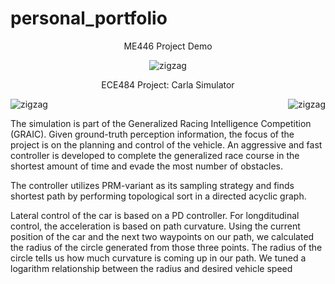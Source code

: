 # personal_portfolio



<p style="text-align: center;"> ME446 Project Demo</p>
<div style="text-align:center;"> 
    <img src="{{ "images/ME446_robotpath.gif" | prepend: site.baseurl | prepend: site.url}}" alt="zigzag" />
</div>

<!-- add year of project  -->

<p style="text-align: center;"> ECE484 Project: Carla Simulator</p>

<head>
    <style>
        .image-container {
            display: flex;
            justify-content: space-between; /* Adjust this property to control spacing */
        }
        .image-container img {
            max-width: 45%; /* Adjust image width as needed */
        }
    </style>
</head>
<body>
    <div class="image-container">
        <img src="{{ "images/ECE484_evasion.gif" | prepend: site.baseurl | prepend: site.url}}" alt="zigzag" />
        <img src="{{ "images/ECE484_track.gif" | prepend: site.baseurl | prepend: site.url}}" alt="zigzag" />
    </div>
</body>

The simulation is part of the Generalized Racing Intelligence Competition (GRAIC). Given
ground-truth perception information, the focus of the project is on the planning and control of the vehicle. An aggressive and fast
controller is developed to complete the generalized race course in the shortest amount of time and evade the most number of obstacles.

The controller utilizes PRM-variant as its sampling strategy and finds shortest path by performing topological sort in a directed acyclic graph.

Lateral control of the car is based on a PD controller. 
For longditudinal control, the acceleration is based on path curvature. Using the current position of the car and the next two waypoints on our
path, we calculated the radius of the circle generated from those three points. The radius of the circle tells us how much curvature is coming up in our path. We tuned a logarithm relationship between the radius and desired vehicle speed
